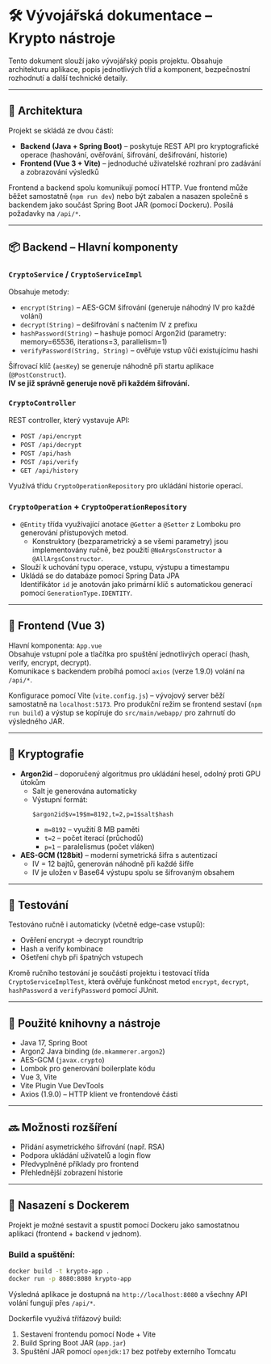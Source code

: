 # 🛠 Vývojářská dokumentace – Krypto nástroje

Tento dokument slouží jako vývojářský popis projektu. Obsahuje architekturu aplikace, popis jednotlivých tříd a komponent, bezpečnostní rozhodnutí a další technické detaily.

---

## 🧱 Architektura

Projekt se skládá ze dvou částí:

- **Backend (Java + Spring Boot)** – poskytuje REST API pro kryptografické operace (hashování, ověřování, šifrování, dešifrování, historie)
- **Frontend (Vue 3 + Vite)** – jednoduché uživatelské rozhraní pro zadávání a zobrazování výsledků

Frontend a backend spolu komunikují pomocí HTTP. Vue frontend může běžet samostatně (`npm run dev`) nebo být zabalen a nasazen společně s backendem jako součást Spring Boot JAR (pomocí Dockeru). Posílá požadavky na `/api/*`.

---

## 📦 Backend – Hlavní komponenty

### `CryptoService` / `CryptoServiceImpl`

Obsahuje metody:
- `encrypt(String)` – AES-GCM šifrování (generuje náhodný IV pro každé volání)
- `decrypt(String)` – dešifrování s načtením IV z prefixu
- `hashPassword(String)` – hashuje pomocí Argon2id (parametry: memory=65536, iterations=3, parallelism=1)
- `verifyPassword(String, String)` – ověřuje vstup vůči existujícímu hashi

Šifrovací klíč (`aesKey`) se generuje náhodně při startu aplikace (`@PostConstruct`).  
**IV se již správně generuje nově při každém šifrování.**

### `CryptoController`

REST controller, který vystavuje API:
- `POST /api/encrypt`
- `POST /api/decrypt`
- `POST /api/hash`
- `POST /api/verify`
- `GET /api/history`

Využívá třídu `CryptoOperationRepository` pro ukládání historie operací.

### `CryptoOperation` + `CryptoOperationRepository`

- `@Entity` třída využívající anotace `@Getter` a `@Setter` z Lomboku pro generování přístupových metod.
  - Konstruktory (bezparametrický a se všemi parametry) jsou implementovány ručně, bez použití `@NoArgsConstructor` a `@AllArgsConstructor`.
- Slouží k uchování typu operace, vstupu, výstupu a timestampu
- Ukládá se do databáze pomocí Spring Data JPA  
Identifikátor `id` je anotován jako primární klíč s automatickou generací pomocí `GenerationType.IDENTITY`.

---

## 🎨 Frontend (Vue 3)

Hlavní komponenta: `App.vue`  
Obsahuje vstupní pole a tlačítka pro spuštění jednotlivých operací (hash, verify, encrypt, decrypt).  
Komunikace s backendem probíhá pomocí `axios` (verze 1.9.0) volání na `/api/*`.

Konfigurace pomocí Vite (`vite.config.js`) – vývojový server běží samostatně na `localhost:5173`. Pro produkční režim se frontend sestaví (`npm run build`) a výstup se kopíruje do `src/main/webapp/` pro zahrnutí do výsledného JAR.

---

## 🔐 Kryptografie

- **Argon2id** – doporučený algoritmus pro ukládání hesel, odolný proti GPU útokům
  - Salt je generována automaticky
  - Výstupní formát:
    ```
    $argon2id$v=19$m=8192,t=2,p=1$salt$hash
    ```
    - `m=8192` – využití 8 MB paměti  
    - `t=2` – počet iterací (průchodů)  
    - `p=1` – paralelismus (počet vláken)
- **AES-GCM (128bit)** – moderní symetrická šifra s autentizací
  - IV = 12 bajtů, generován náhodně při každé šifře
  - IV je uložen v Base64 výstupu spolu se šifrovaným obsahem

---

## 🧪 Testování

Testováno ručně i automaticky (včetně edge-case vstupů):
- Ověření encrypt → decrypt roundtrip
- Hash a verify kombinace
- Ošetření chyb při špatných vstupech

Kromě ručního testování je součástí projektu i testovací třída `CryptoServiceImplTest`, která ověřuje funkčnost metod `encrypt`, `decrypt`, `hashPassword` a `verifyPassword` pomocí JUnit.

---

## 🧰 Použité knihovny a nástroje

- Java 17, Spring Boot
- Argon2 Java binding (`de.mkammerer.argon2`)
- AES-GCM (`javax.crypto`)
- Lombok pro generování boilerplate kódu
- Vue 3, Vite
- Vite Plugin Vue DevTools
- Axios (1.9.0) – HTTP klient ve frontendové části

---

## 🔜 Možnosti rozšíření

- Přidání asymetrického šifrování (např. RSA)
- Podpora ukládání uživatelů a login flow
- Předvyplněné příklady pro frontend
- Přehlednější zobrazení historie

---

## 🐳 Nasazení s Dockerem

Projekt je možné sestavit a spustit pomocí Dockeru jako samostatnou aplikaci (frontend + backend v jednom).

### Build a spuštění:

```bash
docker build -t krypto-app .
docker run -p 8080:8080 krypto-app
```

Výsledná aplikace je dostupná na `http://localhost:8080` a všechny API volání fungují přes `/api/*`.

Dockerfile využívá třífázový build:
1. Sestavení frontendu pomocí Node + Vite
2. Build Spring Boot JAR (`app.jar`)
3. Spuštění JAR pomocí `openjdk:17` bez potřeby externího Tomcatu